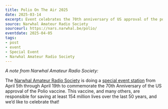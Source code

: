 ```yaml
---
title: Polio On The Air 2025
date: 2025-03-14
excerpt: Event celebrates the 70th anniversary of US approval of the polio vaccine.
source: Narwhal Amateur Radio Society
sourceurl: https://nars.narwhal.be/polio/
eventdate: 2025-04-05
tags:
- post
- event
- Special Event
- Narwhal Amateur Radio Society
---
```

*A note from Narwhal Amateur Radio Society:*

The [Narwhal Amateur Radio Society](https://nars.narwhal.be/) is doing a [special event station](https://nars.narwhal.be/polio/) from April 5th through April 19th to commemorate the 70th Anniversary of the US approval of the Polio vaccine. This vaccine, and many others, are responsible for saving at least 154 million lives over the last 50 years, and we’d like to celebrate that!